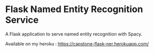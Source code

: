 # Flask Named Entity Recognition Service
A Flask application to serve named entity recognition with Spacy.

Available on my heroku : https://capstone-flask-ner.herokuapp.com/
